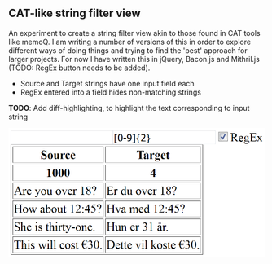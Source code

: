 CAT-like string filter view
---------------------------

An experiment to create a string filter view akin to those found in CAT tools like memoQ. I am writing a number of versions of this in order to explore different ways of doing things and trying to find the 'best' approach for larger projects. For now I have written this in jQuery, Bacon.js and Mithril.js (TODO: RegEx button needs to be added).

* Source and Target strings have one input field each
* RegEx entered into a field hides non-matching strings

**TODO**:
Add diff-highlighting, to highlight the text corresponding to input string

![alt tag](https://github.com/EirikBirkeland/cat-filter/blob/master/example.PNG)
